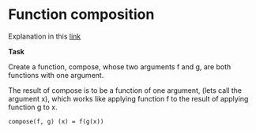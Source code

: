 # Function composition

Explanation in this [link](https://rosettacode.org/wiki/Function_composition)


**Task**

Create a function, compose,   whose two arguments   f   and   g,   are both functions with one argument.

The result of compose is to be a function of one argument, (lets call the argument   x),   which works like applying function   f   to the result of applying function   g   to   x.

	compose(f, g) (x) = f(g(x))

